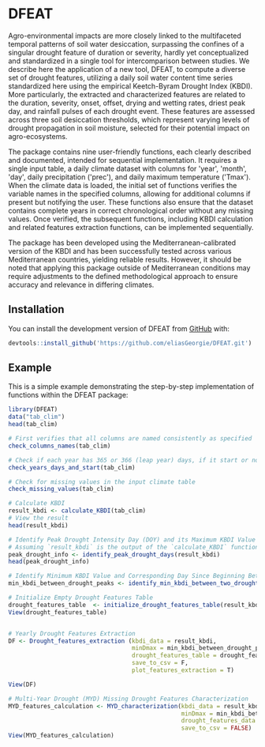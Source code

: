 # DFEAT

<!-- badges: start -->

<!-- badges: end -->

Agro-environmental impacts are more closely linked to the multifaceted temporal patterns of soil water desiccation,
surpassing the confines of a singular drought feature of duration or severity,
hardly yet conceptualized and standardized in a single tool for intercomparison between studies.
We describe here the application of a new tool, DFEAT, to compute a diverse set of drought features,
utilizing a daily soil water content time series standardized here using the empirical Keetch-Byram Drought Index (KBDI).
More particularly, the extracted and characterized features are related to the duration, severity, onset, offset, drying and wetting rates, driest peak day, and rainfall pulses of each drought event.
These features are assessed across three soil desiccation thresholds, which represent varying levels of drought propagation in soil moisture, selected for their potential impact on agro-ecosystems.


The package contains nine user-friendly functions, each clearly described and documented, intended for sequential implementation.
It requires a single input table, a daily climate dataset with columns for 'year', 'month', 'day',
daily precipitation ('prec'), and daily maximum temperature ('Tmax'). When the climate data is loaded,
the initial set of functions verifies the variable names in the specified columns, allowing for additional columns if present but notifying the user.
These functions also ensure that the dataset contains complete years in correct chronological order without any missing values. Once verified,
the subsequent functions, including KBDI calculation and related features extraction functions, can be implemented sequentially.

The package has been developed using the Mediterranean-calibrated version of the KBDI and has been successfully tested across various Mediterranean countries,
yielding reliable results. However, it should be noted that applying this package outside of Mediterranean conditions
may require adjustments to the defined methodological approach to ensure accuracy and relevance in differing climates.



## Installation

You can install the development version of DFEAT from [GitHub](https://github.com/eliasGeorgie/DFEAT.git) with:

``` r
devtools::install_github('https://github.com/eliasGeorgie/DFEAT.git')
```

## Example

This is a simple example demonstrating the step-by-step implementation of functions within the DFEAT package:



``` r
library(DFEAT)
data("tab_clim")
head(tab_clim)

# First verifies that all columns are named consistently as specified
check_columns_names(tab_clim)

# Check if each year has 365 or 366 (leap year) days, if it start or no on January 1st, and if years are in chornological order
check_years_days_and_start(tab_clim)

# Check for missing values in the input climate table
check_missing_values(tab_clim)

# Calculate KBDI
result_kbdi <- calculate_KBDI(tab_clim)
# View the result
head(result_kbdi)

# Identify Peak Drought Intensity Day (DOY) and its Maximum KBDI Value for Each Year
# Assuming `result_kbdi` is the output of the `calculate_KBDI` function
peak_drought_info <- identify_peak_drought_days(result_kbdi)
head(peak_drought_info)

# Identify Minimum KBDI Value and Corresponding Day Since Beginning Between Two Consecutive Peak Drought Days (Peak.KBDI.DOY)
min_kbdi_between_drought_peaks <- identify_min_kbdi_between_two_drought_peaks(result_kbdi, peak_drought_info)

# Initialize Empty Drought Features Table
drought_features_table  <- initialize_drought_features_table(result_kbdi)
View(drought_features_table)


# Yearly Drought Features Extraction
DF <- Drought_features_extraction (kbdi_data = result_kbdi,
                                   minDmax = min_kbdi_between_drought_peaks,
                                   drought_features_table = drought_features_table,
                                   save_to_csv = F,
                                   plot_features_extraction = T)

View(DF)

# Multi-Year Drought (MYD) Missing Drought Features Characterization
MYD_features_calculation <- MYD_characterization(kbdi_data = result_kbdi,
                                                 minDmax = min_kbdi_between_drought_peaks,
                                                 drought_features_data = DF,
                                                 save_to_csv = FALSE)
View(MYD_features_calculation)

```
